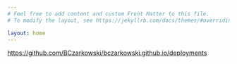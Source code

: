```yaml
---
# Feel free to add content and custom Front Matter to this file.
# To modify the layout, see https://jekyllrb.com/docs/themes/#overriding-theme-defaults

layout: home
---
```

https://github.com/BCzarkowski/bczarkowski.github.io/deployments